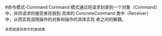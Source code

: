 #命令模式-Command
    Command 模式通过将请求封装到一个对象（Command）中，并将请求的接受者存放到
    具体的 ConcreteCommand 类中（Receiver）中，从而实现调用操作的对象和操作的具体实现
    者之间的解耦。
    
    本质就是将命令封装成类





